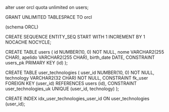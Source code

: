 alter user orcl quota unlimited on users;


GRANT UNLIMITED TABLESPACE TO orcl

(schema ORCL) 

CREATE SEQUENCE ENTITY_SEQ
START WITH 1
INCREMENT BY 1
NOCACHE
NOCYCLE;


CREATE TABLE users (
    id NUMBER(10, 0) NOT NULL,
    nome VARCHAR2(255 CHAR),
    apelido VARCHAR2(255 CHAR),
    birth_date DATE,
    CONSTRAINT users_pk PRIMARY KEY (id)
);


CREATE TABLE user_technologies (
    user_id NUMBER(10, 0) NOT NULL,
    technology VARCHAR2(32 CHAR) NOT NULL,
    CONSTRAINT fk_user
        FOREIGN KEY (user_id)
        REFERENCES users (id),
    CONSTRAINT user_technologies_uk UNIQUE (user_id, technology)
);

CREATE INDEX idx_user_technologies_user_id ON user_technologies (user_id);
